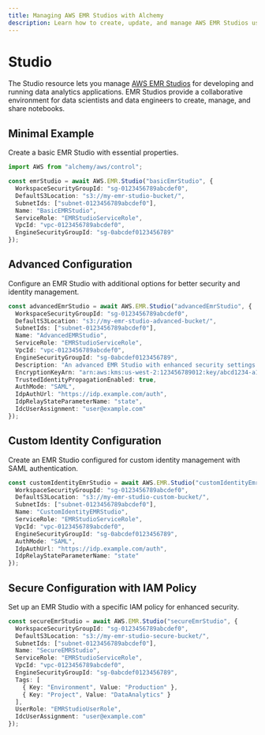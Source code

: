 ```yaml
---
title: Managing AWS EMR Studios with Alchemy
description: Learn how to create, update, and manage AWS EMR Studios using Alchemy Cloud Control.
---
```


# Studio

The Studio resource lets you manage [AWS EMR Studios](https://docs.aws.amazon.com/emr/latest/userguide/) for developing and running data analytics applications. EMR Studios provide a collaborative environment for data scientists and data engineers to create, manage, and share notebooks.

## Minimal Example

Create a basic EMR Studio with essential properties.

```ts
import AWS from "alchemy/aws/control";

const emrStudio = await AWS.EMR.Studio("basicEmrStudio", {
  WorkspaceSecurityGroupId: "sg-0123456789abcdef0",
  DefaultS3Location: "s3://my-emr-studio-bucket/",
  SubnetIds: ["subnet-0123456789abcdef0"],
  Name: "BasicEMRStudio",
  ServiceRole: "EMRStudioServiceRole",
  VpcId: "vpc-0123456789abcdef0",
  EngineSecurityGroupId: "sg-0abcdef0123456789"
});
```

## Advanced Configuration

Configure an EMR Studio with additional options for better security and identity management.

```ts
const advancedEmrStudio = await AWS.EMR.Studio("advancedEmrStudio", {
  WorkspaceSecurityGroupId: "sg-0123456789abcdef0",
  DefaultS3Location: "s3://my-emr-studio-advanced-bucket/",
  SubnetIds: ["subnet-0123456789abcdef0"],
  Name: "AdvancedEMRStudio",
  ServiceRole: "EMRStudioServiceRole",
  VpcId: "vpc-0123456789abcdef0",
  EngineSecurityGroupId: "sg-0abcdef0123456789",
  Description: "An advanced EMR Studio with enhanced security settings.",
  EncryptionKeyArn: "arn:aws:kms:us-west-2:123456789012:key/abcd1234-a123-456a-a12b-a123b4cd56ef",
  TrustedIdentityPropagationEnabled: true,
  AuthMode: "SAML",
  IdpAuthUrl: "https://idp.example.com/auth",
  IdpRelayStateParameterName: "state",
  IdcUserAssignment: "user@example.com"
});
```

## Custom Identity Configuration

Create an EMR Studio configured for custom identity management with SAML authentication.

```ts
const customIdentityEmrStudio = await AWS.EMR.Studio("customIdentityEmrStudio", {
  WorkspaceSecurityGroupId: "sg-0123456789abcdef0",
  DefaultS3Location: "s3://my-emr-studio-custom-bucket/",
  SubnetIds: ["subnet-0123456789abcdef0"],
  Name: "CustomIdentityEMRStudio",
  ServiceRole: "EMRStudioServiceRole",
  VpcId: "vpc-0123456789abcdef0",
  EngineSecurityGroupId: "sg-0abcdef0123456789",
  AuthMode: "SAML",
  IdpAuthUrl: "https://idp.example.com/auth",
  IdpRelayStateParameterName: "state"
});
```

## Secure Configuration with IAM Policy

Set up an EMR Studio with a specific IAM policy for enhanced security.

```ts
const secureEmrStudio = await AWS.EMR.Studio("secureEmrStudio", {
  WorkspaceSecurityGroupId: "sg-0123456789abcdef0",
  DefaultS3Location: "s3://my-emr-studio-secure-bucket/",
  SubnetIds: ["subnet-0123456789abcdef0"],
  Name: "SecureEMRStudio",
  ServiceRole: "EMRStudioServiceRole",
  VpcId: "vpc-0123456789abcdef0",
  EngineSecurityGroupId: "sg-0abcdef0123456789",
  Tags: [
    { Key: "Environment", Value: "Production" },
    { Key: "Project", Value: "DataAnalytics" }
  ],
  UserRole: "EMRStudioUserRole",
  IdcUserAssignment: "user@example.com"
});
```